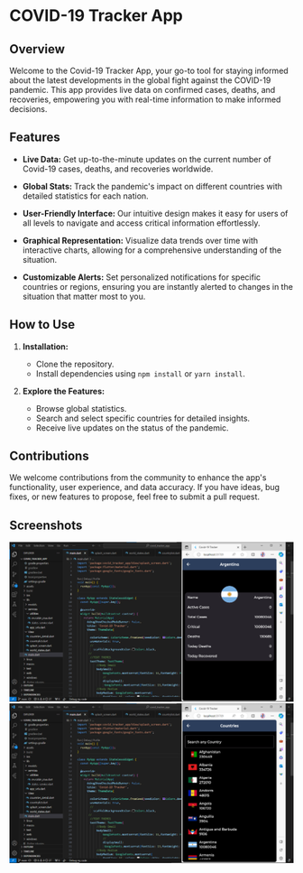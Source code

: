 # COVID-19 Tracker App

## Overview

Welcome to the Covid-19 Tracker App, your go-to tool for staying informed about the latest developments in the global fight against the COVID-19 pandemic. This app provides live data on confirmed cases, deaths, and recoveries, empowering you with real-time information to make informed decisions.

## Features

- **Live Data:** Get up-to-the-minute updates on the current number of Covid-19 cases, deaths, and recoveries worldwide.

- **Global Stats:** Track the pandemic's impact on different countries with detailed statistics for each nation.

- **User-Friendly Interface:** Our intuitive design makes it easy for users of all levels to navigate and access critical information effortlessly.

- **Graphical Representation:** Visualize data trends over time with interactive charts, allowing for a comprehensive understanding of the situation.

- **Customizable Alerts:** Set personalized notifications for specific countries or regions, ensuring you are instantly alerted to changes in the situation that matter most to you.

## How to Use

1. **Installation:**
   - Clone the repository.
   - Install dependencies using `npm install` or `yarn install`.

2. **Explore the Features:**
   - Browse global statistics.
   - Search and select specific countries for detailed insights.
   - Receive live updates on the status of the pandemic.

## Contributions

We welcome contributions from the community to enhance the app's functionality, user experience, and data accuracy. If you have ideas, bug fixes, or new features to propose, feel free to submit a pull request.

## Screenshots

![Screenshot 1](projectphotos/covid19picc.png)
![Screenshot 2](projectphotos/covid19pix.png)


